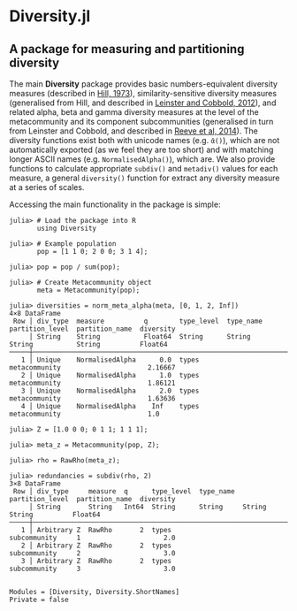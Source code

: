 # Diversity.jl

## A package for measuring and partitioning diversity

The main **Diversity** package provides basic numbers-equivalent
diversity measures (described in
[Hill, 1973](http://www.jstor.org/stable/1934352)),
similarity-sensitive diversity measures (generalised from Hill, and
described in
[Leinster and Cobbold, 2012](http://www.esajournals.org/doi/abs/10.1890/10-2402.1)),
and related alpha, beta and gamma diversity measures at the level of
the metacommunity and its component subcommunities (generalised in
turn from Leinster and Cobbold, and described in
[Reeve et al, 2014](http://arxiv.org/abs/1404.6520)). The diversity
functions exist both with unicode names (e.g. ```ᾱ()```), which are
not automatically exported (as we feel they are too short) and with
matching longer ASCII names (e.g. `NormalisedAlpha()`), which are.
We also provide functions to calculate appropriate
`subdiv()` and `metadiv()`
values for each measure, a general `diversity()` function for
extract any diversity measure at a series of scales.

Accessing the main functionality in the package is simple:

```julia-repl
julia> # Load the package into R
       using Diversity

julia> # Example population
       pop = [1 1 0; 2 0 0; 3 1 4];

julia> pop = pop / sum(pop);

julia> # Create Metacommunity object
       meta = Metacommunity(pop);

julia> diversities = norm_meta_alpha(meta, [0, 1, 2, Inf])
4×8 DataFrame
 Row │ div_type  measure          q        type_level  type_name  partition_level  partition_name  diversity 
     │ String    String           Float64  String      String     String           String          Float64   
─────┼───────────────────────────────────────────────────────────────────────────────────────────────────────
   1 │ Unique    NormalisedAlpha      0.0  types                  metacommunity                      2.16667
   2 │ Unique    NormalisedAlpha      1.0  types                  metacommunity                      1.86121
   3 │ Unique    NormalisedAlpha      2.0  types                  metacommunity                      1.63636
   4 │ Unique    NormalisedAlpha    Inf    types                  metacommunity                      1.0

julia> Z = [1.0 0 0; 0 1 1; 1 1 1];

julia> meta_z = Metacommunity(pop, Z);

julia> rho = RawRho(meta_z);

julia> redundancies = subdiv(rho, 2)
3×8 DataFrame
 Row │ div_type     measure  q      type_level  type_name  partition_level  partition_name  diversity 
     │ String       String   Int64  String      String     String           String          Float64   
─────┼────────────────────────────────────────────────────────────────────────────────────────────────
   1 │ Arbitrary Z  RawRho       2  types                  subcommunity     1                     2.0
   2 │ Arbitrary Z  RawRho       2  types                  subcommunity     2                     3.0
   3 │ Arbitrary Z  RawRho       2  types                  subcommunity     3                     3.0
```

```@contents
```

```@autodocs
Modules = [Diversity, Diversity.ShortNames]
Private = false
```

```@index
```
